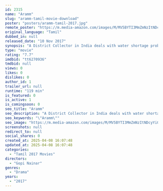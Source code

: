 ```yaml
---
id: 2315
name: "Aramm"
slug: "aramm-tamil-movie-download"
poster: "posters/aramm-tamil-2017.jpg"
remote_poster: "https://m.media-amazon.com/images/M/MV5BYTI3MmZmNzItNDcyYi00ZTNlLWFkZTctODc0NzgyNDgxNTkzXkEyXkFqcGdeQXVyMTEzNzg0Mjkx._V1_SX300.jpg"
original_language: "Tamil"
dubbed_in: null
released_date: "10 Nov 2017"
synopsis: "A District Collector in India deals with water shortage problems in a village when she comes to realize that people are suffering a lot."
type: "movie"
rating: "7.7"
imdbid: "tt6270936"
tmdbid: null
views: 0
likes: 0
dislikes: 0
author_id: 1
trailer_url: null
runtime: "119 min"
is_featured: 0
is_active: 1
is_comingsoon: 0
seo_title: "Aramm"
seo_description: "A District Collector in India deals with water shortage problems in a village when she comes to realize that people are suffering a lot."
seo_keywords: "\"Aramm\""
seo_image: "https://m.media-amazon.com/images/M/MV5BYTI3MmZmNzItNDcyYi00ZTNlLWFkZTctODc0NzgyNDgxNTkzXkEyXkFqcGdeQXVyMTEzNzg0Mjkx._V1_SX300.jpg"
screenshots: null
redirect_to: null
social_shares: 0
created_at: 2025-04-08 16:07:48
updated_at: 2025-04-08 16:07:48
categories:
  - "Tamil 2017 Movies"
directors:
  - "Gopi Nainar"
genres:
  - "Drama"
years:
  - "2017"
---
```

